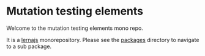# Mutation testing elements

Welcome to the mutation testing elements mono repo.

It is a [lernajs](https://lernajs.io/) monorepository. Please see the [packages](https://github.com/stryker-mutator/mutation-testing-elements/tree/master/packages)
directory to navigate to a sub package. 

